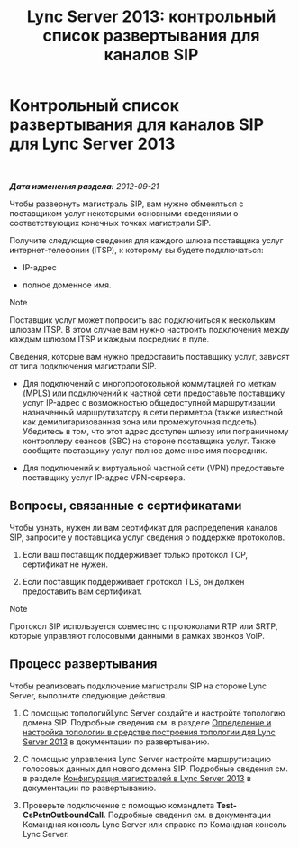﻿---
title: 'Lync Server 2013: контрольный список развертывания для каналов SIP'
TOCTitle: Контрольный список развертывания для каналов SIP
ms:assetid: 94f4f03e-19d5-4198-92be-e4076dbb959a
ms:mtpsurl: https://technet.microsoft.com/ru-ru/library/Gg398755(v=OCS.15)
ms:contentKeyID: 49310565
ms.date: 05/19/2016
mtps_version: v=OCS.15
ms.translationtype: HT
---

# Контрольный список развертывания для каналов SIP для Lync Server 2013

 

_**Дата изменения раздела:** 2012-09-21_

Чтобы развернуть магистраль SIP, вам нужно обменяться с поставщиком услуг некоторыми основными сведениями о соответствующих конечных точках магистрали SIP.

Получите следующие сведения для каждого шлюза поставщика услуг интернет-телефонии (ITSP), к которому вы будете подключаться:

  - IP-адрес

  - полное доменное имя.

> [!note]  
> Поставщик услуг может попросить вас подключиться к нескольким шлюзам ITSP. В этом случае вам нужно настроить подключения между каждым шлюзом ITSP и каждым посредник в пуле.

Сведения, которые вам нужно предоставить поставщику услуг, зависят от типа подключения магистрали SIP.

  - Для подключений с многопротокольной коммутацией по меткам (MPLS) или подключений к частной сети предоставьте поставщику услуг IP-адрес с возможностью общедоступной маршрутизации, назначенный маршрутизатору в сети периметра (также известной как демилитаризованная зона или промежуточная подсеть). Убедитесь в том, что этот адрес доступен шлюзу или пограничному контроллеру сеансов (SBC) на стороне поставщика услуг. Также сообщите поставщику услуг полное доменное имя посредник.

  - Для подключений к виртуальной частной сети (VPN) предоставьте поставщику услуг IP-адрес VPN-сервера.

## Вопросы, связанные с сертификатами

Чтобы узнать, нужен ли вам сертификат для распределения каналов SIP, запросите у поставщика услуг сведения о поддержке протоколов.

1.  Если ваш поставщик поддерживает только протокол TCP, сертификат не нужен.

2.  Если поставщик поддерживает протокол TLS, он должен предоставить вам сертификат.

> [!note]  
> Протокол SIP используется совместно с протоколами RTP или SRTP, которые управляют голосовыми данными в рамках звонков VoIP.

## Процесс развертывания

Чтобы реализовать подключение магистрали SIP на стороне Lync Server, выполните следующие действия.

1.  С помощью топологийLync Server создайте и настройте топологию домена SIP. Подробные сведения см. в разделе [Определение и настройка топологии в средстве построения топологии для Lync Server 2013](lync-server-2013-define-and-configure-a-topology-in-topology-builder.md) в документации по развертыванию.

2.  С помощью управления Lync Server настройте маршрутизацию голосовых данных для нового домена SIP. Подробные сведения см. в разделе [Конфигурация магистралей в Lync Server 2013](lync-server-2013-configuring-trunks.md) в документации по развертыванию.

3.  Проверьте подключение с помощью командлета **Test-CsPstnOutboundCall**. Подробные сведения см. в документации Командная консоль Lync Server или справке по Командная консоль Lync Server.

